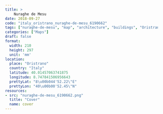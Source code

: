 ```yaml
---
title: > 
    Nuraghe de Mesu
date: 2018-09-27
code: "italy_oristrano_nuraghe-de-mesu_6190662"
tags: ["nuraghe-de-mesu", "map", "architecture", "buildings", "Oristrano", "Italy"]
categories: ["Maps"]
draft: false
format:
  width: 210
  height: 297
  unit: 'mm'
location:
  place: "Oristrano"
  country: "Italy"
  latitude: 40.01457063741875
  longitude: 8.747841506956643
  prettyLat: "8\u00b044'52.22\"E"
  prettyLon: "40\u00b00'52.45\"N"
resources:
- src: "nuraghe-de-mesu_6190662.png"
  title: "Cover"
  name: cover
---
```

